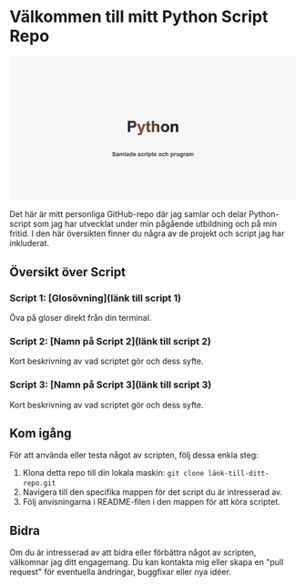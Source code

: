 # Välkommen till mitt Python Script Repo

![Repo Banner](banner.png)

Det här är mitt personliga GitHub-repo där jag samlar och delar Python-script som jag har utvecklat under min pågående utbildning och på min fritid. I den här översikten finner du några av de projekt och script jag har inkluderat.

## Översikt över Script

### Script 1: [Glosövning](länk till script 1)
Öva på gloser direkt från din terminal.

### Script 2: [Namn på Script 2](länk till script 2)
Kort beskrivning av vad scriptet gör och dess syfte.

### Script 3: [Namn på Script 3](länk till script 3)
Kort beskrivning av vad scriptet gör och dess syfte.

## Kom igång

För att använda eller testa något av scripten, följ dessa enkla steg:

1. Klona detta repo till din lokala maskin: `git clone länk-till-ditt-repo.git`
2. Navigera till den specifika mappen för det script du är intresserad av.
3. Följ anvisningarna i README-filen i den mappen för att köra scriptet.

## Bidra

Om du är intresserad av att bidra eller förbättra något av scripten, välkomnar jag ditt engagemang. Du kan kontakta mig eller skapa en "pull request" för eventuella ändringar, buggfixar eller nya idéer.


